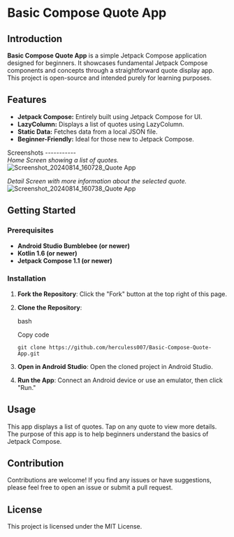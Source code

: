 Basic Compose Quote App
=======================

Introduction
------------

**Basic Compose Quote App** is a simple Jetpack Compose application designed for beginners. It showcases fundamental Jetpack Compose components and concepts through a straightforward quote display app. This project is open-source and intended purely for learning purposes.

Features
--------

-   **Jetpack Compose:** Entirely built using Jetpack Compose for UI.
-   **LazyColumn:** Displays a list of quotes using LazyColumn.
-   **Static Data:** Fetches data from a local JSON file.
-   **Beginner-Friendly:** Ideal for those new to Jetpack Compose.

Screenshots
-----------\
*Home Screen showing a list of quotes.*\
![Screenshot_20240814_160728_Quote App](https://github.com/user-attachments/assets/3801ed38-c500-4aee-bc95-9025ab459241)

*Detail Screen with more information about the selected quote.*
![Screenshot_20240814_160738_Quote App](https://github.com/user-attachments/assets/b31f61de-5730-479d-a5a5-1660931d0b2b)

Getting Started
---------------

### Prerequisites

-   **Android Studio Bumblebee (or newer)**
-   **Kotlin 1.6 (or newer)**
-   **Jetpack Compose 1.1 (or newer)**

### Installation

1.  **Fork the Repository**: Click the "Fork" button at the top right of this page.
2.  **Clone the Repository**:

    bash

    Copy code

    `git clone https://github.com/herculess007/Basic-Compose-Quote-App.git`

3.  **Open in Android Studio**: Open the cloned project in Android Studio.
4.  **Run the App**: Connect an Android device or use an emulator, then click "Run."

Usage
-----

This app displays a list of quotes. Tap on any quote to view more details. The purpose of this app is to help beginners understand the basics of Jetpack Compose.

Contribution
------------

Contributions are welcome! If you find any issues or have suggestions, please feel free to open an issue or submit a pull request.

License
-------

This project is licensed under the MIT License.
